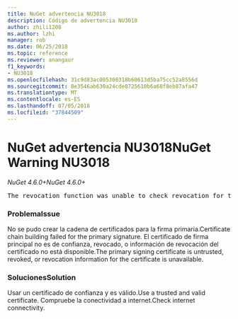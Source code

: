 ```yaml
---
title: NuGet advertencia NU3018
description: Código de advertencia NU3018
author: zhili1208
ms.author: lzhi
manager: rob
ms.date: 06/25/2018
ms.topic: reference
ms.reviewer: anangaur
f1_keywords:
- NU3018
ms.openlocfilehash: 31c9d83ac005300318b60613d5ba75cc52a8556d
ms.sourcegitcommit: 8e3546ab630a24cde8725610b6a68f8eb87afa47
ms.translationtype: MT
ms.contentlocale: es-ES
ms.lasthandoff: 07/05/2018
ms.locfileid: "37844509"
---
```

# <a name="nuget-warning-nu3018"></a><span data-ttu-id="e4d53-103">NuGet advertencia NU3018</span><span class="sxs-lookup"><span data-stu-id="e4d53-103">NuGet Warning NU3018</span></span>

<span data-ttu-id="e4d53-104">*NuGet 4.6.0+*</span><span class="sxs-lookup"><span data-stu-id="e4d53-104">*NuGet 4.6.0+*</span></span>

<pre>The revocation function was unable to check revocation for the certificate.</pre>

### <a name="issue"></a><span data-ttu-id="e4d53-105">Problema</span><span class="sxs-lookup"><span data-stu-id="e4d53-105">Issue</span></span>
<span data-ttu-id="e4d53-106">No se pudo crear la cadena de certificados para la firma primaria.</span><span class="sxs-lookup"><span data-stu-id="e4d53-106">Certificate chain building failed for the primary signature.</span></span> <span data-ttu-id="e4d53-107">El certificado de firma principal no es de confianza, revocado, o información de revocación del certificado no está disponible.</span><span class="sxs-lookup"><span data-stu-id="e4d53-107">The primary signing certificate is untrusted, revoked, or revocation information for the certificate is unavailable.</span></span>

### <a name="solution"></a><span data-ttu-id="e4d53-108">Soluciones</span><span class="sxs-lookup"><span data-stu-id="e4d53-108">Solution</span></span>
<span data-ttu-id="e4d53-109">Usar un certificado de confianza y es válido.</span><span class="sxs-lookup"><span data-stu-id="e4d53-109">Use a trusted and valid certificate.</span></span> <span data-ttu-id="e4d53-110">Compruebe la conectividad a internet.</span><span class="sxs-lookup"><span data-stu-id="e4d53-110">Check internet connectivity.</span></span>